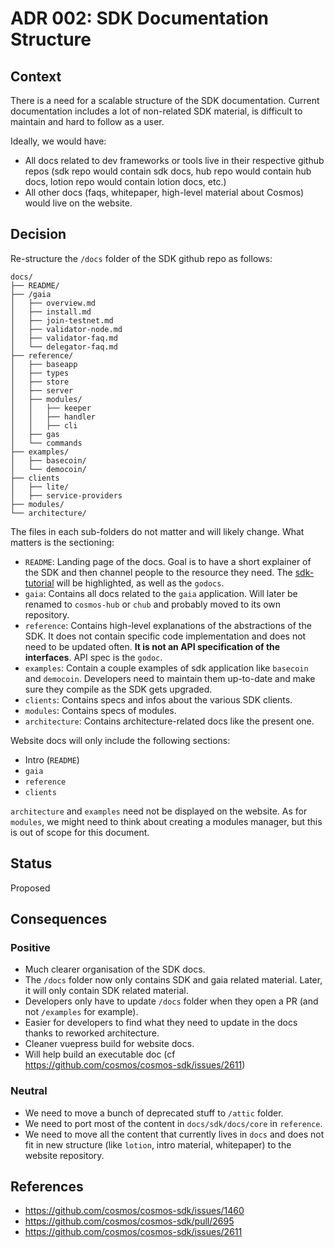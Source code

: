 # ADR 002: SDK Documentation Structure

## Context

There is a need for a scalable structure of the SDK documentation. Current documentation includes a lot of non-related SDK material, is difficult to maintain and hard to follow as a user. 

Ideally, we would have:
- All docs related to dev frameworks or tools live in their respective github repos (sdk repo would contain sdk docs, hub repo would contain hub docs, lotion repo would contain lotion docs, etc.)
- All other docs (faqs, whitepaper, high-level material about Cosmos) would live on the website.

## Decision

Re-structure the `/docs` folder of the SDK github repo as follows:

```
docs/
├── README/
├── /gaia
│   ├── overview.md
│   ├── install.md
│   ├── join-testnet.md
│   ├── validator-node.md
│   ├── validator-faq.md
│   └── delegator-faq.md    
├── reference/
│   ├── baseapp
│   ├── types
│   ├── store
│   ├── server
│   ├── modules/
│   │   ├── keeper
│   │   ├── handler
│   │   ├── cli
│   ├── gas
│   └── commands
├── examples/
│   ├── basecoin/
│   └── democoin/
├── clients
│   ├── lite/
│   ├── service-providers
├── modules/
└── architecture/
```

The files in each sub-folders do not matter and will likely change. What matters is the sectioning:

- `README`: Landing page of the docs. Goal is to have a short explainer of the SDK and then channel people to the resource they need. The [sdk-tutorial](https://github.com/cosmos/sdk-application-tutorial/) will be highlighted, as well as the `godocs`.
- `gaia`: Contains all docs related to the `gaia` application. Will later be renamed to `cosmos-hub` or `chub` and probably moved to its own repository.
- `reference`: Contains high-level explanations of the abstractions of the SDK. It does not contain specific code implementation and does not need to be updated often. **It is not an API specification of the interfaces**. API spec is the `godoc`. 
- `examples`: Contain a couple examples of sdk application like `basecoin` and `democoin`. Developers need to maintain them up-to-date and make sure they compile as the SDK gets upgraded.
- `clients`: Contains specs and infos about the various SDK clients.
- `modules`: Contains specs of modules.
- `architecture`: Contains architecture-related docs like the present one.

Website docs will only include the following sections:
- Intro (`README`)
- `gaia`
- `reference`
- `clients`

`architecture` and `examples` need not be displayed on the website. As for `modules`, we might need to think about creating a modules manager, but this is out of scope for this document.

## Status

Proposed

## Consequences

### Positive

- Much clearer organisation of the SDK docs. 
- The `/docs` folder now only contains SDK and gaia related material. Later, it will only contain SDK related material.
- Developers only have to update `/docs` folder when they open a PR (and not `/examples` for example). 
- Easier for developers to find what they need to update in the docs thanks to reworked architecture.
- Cleaner vuepress build for website docs. 
- Will help build an executable doc (cf https://github.com/cosmos/cosmos-sdk/issues/2611)

### Neutral

- We need to move a bunch of deprecated stuff to `/attic` folder. 
- We need to port most of the content in `docs/sdk/docs/core` in `reference`.
- We need to move all the content that currently lives in `docs` and does not fit in new structure (like `lotion`, intro material, whitepaper) to the website repository.

## References

- https://github.com/cosmos/cosmos-sdk/issues/1460
- https://github.com/cosmos/cosmos-sdk/pull/2695
- https://github.com/cosmos/cosmos-sdk/issues/2611